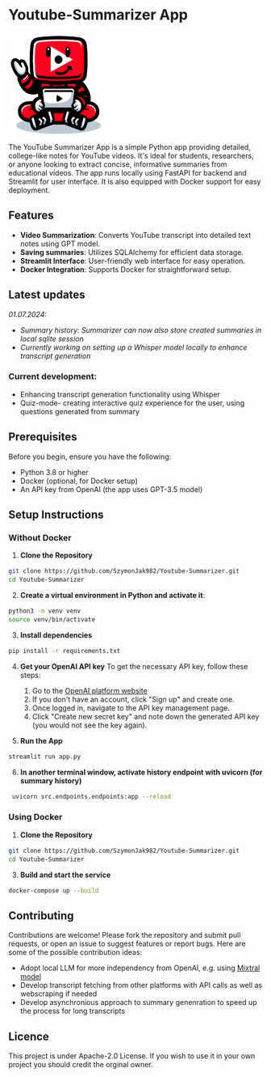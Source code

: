 # Youtube-Summarizer App

<img src="https://github.com/SzymonJak982/Youtube-Summarizer/blob/main/logo.png?raw=true" alt="Project Logo" width="200" height="200" title="Project Logo">


The YouTube Summarizer App is a simple Python app providing detailed, college-like notes for YouTube videos. It's ideal for students, researchers, or anyone looking to extract concise, informative summaries from educational videos. The app runs locally using FastAPI for backend and Streamlit for user interface. It is also equipped with Docker support for easy deployment.

## Features

- **Video Summarization**: Converts YouTube transcript into detailed text notes using GPT model.
- **Saving summaries**: Utilizes SQLAlchemy for efficient data storage. 
- **Streamlit Interface**: User-friendly web interface for easy operation.
- **Docker Integration**: Supports Docker for straightforward setup.

## Latest updates
*01.07.2024:*
- *Summary history: Summarizer can now also store created summaries in local sqlite session*
- *Currently working on setting up a Whisper model locally to enhance transcript generation*
### Current development:
   - Enhancing transcript generation functionality using Whisper 
   - Quiz-mode- creating interactive quiz experience for the user, using questions generated from summary

## Prerequisites

Before you begin, ensure you have the following:
- Python 3.8 or higher
- Docker (optional, for Docker setup)
- An API key from OpenAI (the app uses GPT-3.5 model)

## Setup Instructions

### Without Docker

1. **Clone the Repository**
   
```bash
git clone https://github.com/SzymonJak982/Youtube-Summarizer.git
cd Youtube-Summarizer
```
2. **Create a virtual environment in Python and activate it**:

```bash
python3 -m venv venv
source venv/bin/activate
```

3. **Install dependencies**
   
  ```bash
  pip install -r requirements.txt
  ```
4. **Get your OpenAI API key**
To get the necessary API key, follow these steps:

    1. Go to the [OpenAI platform website](https://platform.openai.com/docs/overview)
    2. If you don't have an account, click "Sign up" and create one.
    3. Once logged in, navigate to the API key management page.
    4. Click "Create new secret key" and note down the generated API key (you would not see the key again).

5. **Run the App**
   
  ```bash
  streamlit run app.py
 ```
6. **In another terminal window, activate history endpoint with uvicorn (for summary history)**

 ```bash
  uvicorn src.endpoints.endpoints:app --reload
 ```  

### Using Docker

1. **Clone the Repository**

```bash
git clone https://github.com/SzymonJak982/Youtube-Summarizer.git
cd Youtube-Summarizer
```

3. **Build and start the service**
   
```bash
docker-compose up --build
```

## Contributing

Contributions are welcome! Please fork the repository and submit pull requests, or open an issue to suggest features or report bugs.
Here are some of the possible contribution ideas:
- Adopt local LLM for more independency from OpenAI, e.g. using [Mixtral model](https://huggingface.co/cognitivecomputations/dolphin-2.6-mixtral-8x7b)
- Develop transcript fetching from other platforms with API calls as well as webscraping if needed
- Develop asynchronious approach to summary genenration to speed up the process for long transcripts 

## Licence

This project is under Apache-2.0 License. If you wish to use it in your own project you should credit the orginal owner.  
